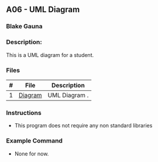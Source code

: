 ## A06 - UML Diagram
### Blake Gauna
### Description:

This is a UML diagram for a student.

### Files

|   #   | File     | Description                      |
| :---: | -------- | -------------------------------- |
|   1   | [Diagram](https://github.com/blakeGauna/2143-OOP-Gauna/blob/main/Assignments/AO6/Blank%20diagram.pdf) | UML Diagram . |



### Instructions

- This program does not require any non standard libraries

### Example Command

- None for now.

